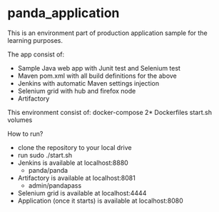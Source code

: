# panda_application


This is an environment part of production application sample for the learning purposes.

The app consist of:
- Sample Java web app with Junit test and Selenium test
- Maven pom.xml with all build definitions for the above
- Jenkins with automatic Maven settings injection
- Selenium grid with hub and firefox node
- Artifactory

This environment consist of:
docker-compose
2* Dockerfiles
start.sh
volumes

How to run?
- clone the repository to your local drive
- run sudo ./start.sh 
- Jenkins is available at localhost:8880
  - panda/panda
- Artifactory is available at localhost:8081
  - admin/pandapass
- Selenium grid is available at localhost:4444
- Application (once it starts) is available at localhost:8080
